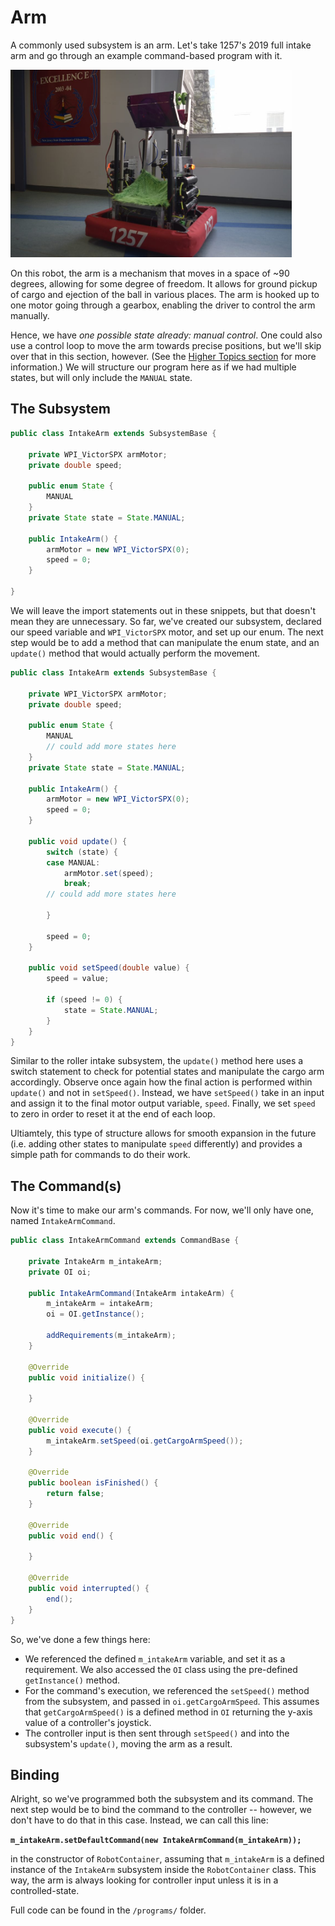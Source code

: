 # Arm

A commonly used subsystem is an arm. Let's take 1257's 2019 full intake arm and go through an example command-based program with it.

<img src="img/2019RobotRaised.jpg" width=450> 

On this robot, the arm is a mechanism that moves in a space of ~90 degrees, allowing for some degree of freedom. It allows for ground pickup of cargo and ejection of the ball in various places. The arm is hooked up to one motor going through a gearbox, enabling the driver to control the arm manually.

Hence, we have *one possible state already: manual control*. One could also use a control loop to move the arm towards precise positions, but we'll skip over that in this section, however. (See the [Higher Topics section](https://github.com/FRC1257/robotics-training/tree/master/frc/4.%20Higher%20Topics/PID) for more information.) We will structure our program here as if we had multiple states, but will only include the `MANUAL` state.

## The Subsystem

```java
public class IntakeArm extends SubsystemBase {

    private WPI_VictorSPX armMotor;
    private double speed;

    public enum State {
        MANUAL
    }
    private State state = State.MANUAL;

    public IntakeArm() {
        armMotor = new WPI_VictorSPX(0);
        speed = 0;
    }

}
```

We will leave the import statements out in these snippets, but that doesn't mean they are unnecessary. So far, we've created our subsystem, declared our speed variable and `WPI_VictorSPX` motor, and set up our enum. The next step would be to add a method that can manipulate the enum state, and an `update()` method that would actually perform the movement.

```java
public class IntakeArm extends SubsystemBase {

    private WPI_VictorSPX armMotor;
    private double speed;

    public enum State {
        MANUAL
        // could add more states here
    }
    private State state = State.MANUAL;

    public IntakeArm() {
        armMotor = new WPI_VictorSPX(0);
        speed = 0;
    }

    public void update() {
        switch (state) {
        case MANUAL:
            armMotor.set(speed);
            break;
        // could add more states here

        }
        
        speed = 0;
    }

    public void setSpeed(double value) {
        speed = value;

        if (speed != 0) {
            state = State.MANUAL;
        }
    }
}
```

Similar to the roller intake subsystem, the `update()` method here uses a switch statement to check for potential states and manipulate the cargo arm accordingly. Observe once again how the final action is performed within `update()` and not in `setSpeed()`. Instead, we have `setSpeed()` take in an input and assign it to the final motor output variable, `speed`. Finally, we set `speed` to zero in order to reset it at the end of each loop.  

Ultiamtely, this type of structure allows for smooth expansion in the future (i.e. adding other states to manipulate `speed` differently) and provides a simple path for commands to do their work.

## The Command(s)

Now it's time to make our arm's commands. For now, we'll only have one, named `IntakeArmCommand`.

```java
public class IntakeArmCommand extends CommandBase {

    private IntakeArm m_intakeArm;
    private OI oi;

    public IntakeArmCommand(IntakeArm intakeArm) {
        m_intakeArm = intakeArm;
        oi = OI.getInstance();

        addRequirements(m_intakeArm);
    }

    @Override
    public void initialize() {

    }

    @Override
    public void execute() {
        m_intakeArm.setSpeed(oi.getCargoArmSpeed());
    }

    @Override
    public boolean isFinished() {
        return false;
    }

    @Override
    public void end() {

    }

    @Override
    public void interrupted() {
        end();
    }
}
```

So, we've done a few things here:
- We referenced the defined `m_intakeArm` variable, and set it as a requirement. We also accessed the `OI` class using the pre-defined `getInstance()` method. 
- For the command's execution, we referenced the `setSpeed()` method from the subsystem, and passed in `oi.getCargoArmSpeed`. This assumes that `getCargoArmSpeed()` is a defined method in `OI` returning the y-axis value of a controller's joystick. 
- The controller input is then sent through `setSpeed()` and into the subsystem's `update()`, moving the arm as a result.

## Binding 

Alright, so we've programmed both the subsystem and its command. The next step would be to bind the command to the controller -- however, we don't have to do that in this case. Instead, we can call this line: 

**`m_intakeArm.setDefaultCommand(new IntakeArmCommand(m_intakeArm));`**

in the constructor of `RobotContainer`, assuming that `m_intakeArm` is a defined instance of the `IntakeArm` subsystem inside the `RobotContainer` class. This way, the arm is always looking for controller input unless it is in a controlled-state.  

Full code can be found in the `/programs/` folder.




